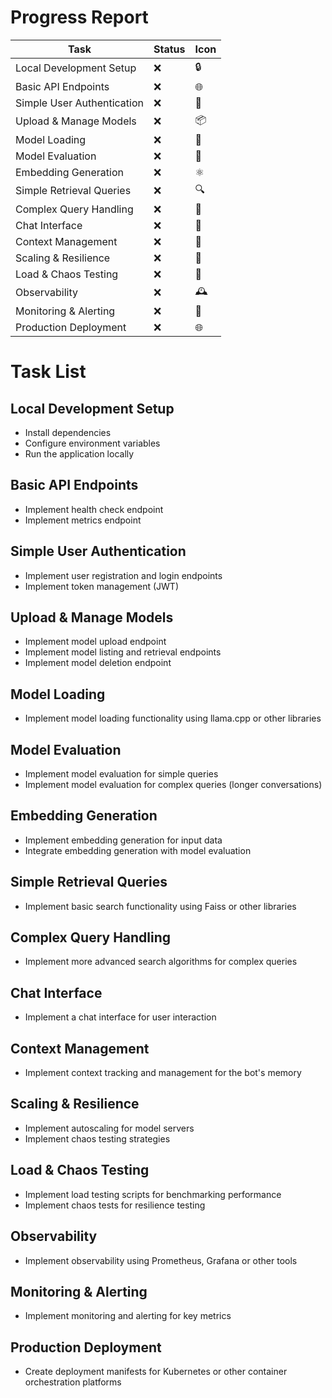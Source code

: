 # Progress Report
| Task                   | Status   | Icon  |
|------------------------|----------|-------|
| Local Development Setup | ❌ | 🔒 |
| Basic API Endpoints     | ❌ | 🌐 |
| Simple User Authentication | ❌ | 👤 |
| Upload & Manage Models   | ❌ | 📦 |
| Model Loading           | ❌ | 🔗 |
| Model Evaluation        | ❌ | 🧪 |
| Embedding Generation     | ❌ | ⚛️ |
| Simple Retrieval Queries | ❌ | 🔍 |
| Complex Query Handling   | ❌ | 🤔 |
| Chat Interface           | ❌ | 💬 |
| Context Management       | ❌ | 🧭 |
| Scaling & Resilience     | ❌        | 🚀 |
| Load & Chaos Testing     | ❌        | 🔨 |
| Observability            | ❌        | 🕰️ |
| Monitoring & Alerting     | ❌        | 📣 |
| Production Deployment     | ❌        | 🌐 |

# Task List

## Local Development Setup
- Install dependencies
- Configure environment variables
- Run the application locally

## Basic API Endpoints
- Implement health check endpoint
- Implement metrics endpoint

## Simple User Authentication
- Implement user registration and login endpoints
- Implement token management (JWT)

## Upload & Manage Models
- Implement model upload endpoint
- Implement model listing and retrieval endpoints
- Implement model deletion endpoint

## Model Loading
- Implement model loading functionality using llama.cpp or other libraries

## Model Evaluation
- Implement model evaluation for simple queries
- Implement model evaluation for complex queries (longer conversations)

## Embedding Generation
- Implement embedding generation for input data
- Integrate embedding generation with model evaluation

## Simple Retrieval Queries
- Implement basic search functionality using Faiss or other libraries

## Complex Query Handling
- Implement more advanced search algorithms for complex queries

## Chat Interface
- Implement a chat interface for user interaction

## Context Management
- Implement context tracking and management for the bot's memory

## Scaling & Resilience
- Implement autoscaling for model servers
- Implement chaos testing strategies

## Load & Chaos Testing
- Implement load testing scripts for benchmarking performance
- Implement chaos tests for resilience testing

## Observability
- Implement observability using Prometheus, Grafana or other tools

## Monitoring & Alerting
- Implement monitoring and alerting for key metrics

## Production Deployment
- Create deployment manifests for Kubernetes or other container orchestration platforms